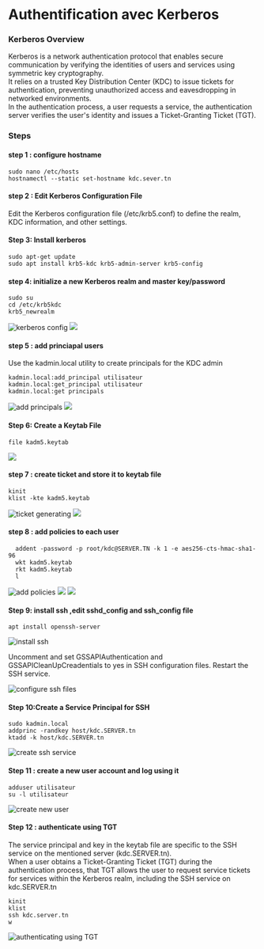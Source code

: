 
# Authentification avec Kerberos

### Kerberos Overview
Kerberos is a network authentication protocol that enables secure communication by verifying the identities of users and services using symmetric key cryptography.   
It relies on a trusted Key Distribution Center (KDC) to issue tickets for authentication, preventing unauthorized access and eavesdropping in networked environments.  
In the authentication process, a user requests a service, the authentication server verifies the user's identity and issues a Ticket-Granting Ticket (TGT).   

### Steps

#### step 1 : configure hostname
```shell
sudo nano /etc/hosts
hostnamectl --static set-hostname kdc.sever.tn  
````

#### step 2 : Edit Kerberos Configuration File 
Edit the Kerberos configuration file (/etc/krb5.conf) to define the realm, KDC information, and other settings.

#### Step 3: Install kerberos
```shell
sudo apt-get update
sudo apt install krb5-kdc krb5-admin-server krb5-config
````

#### step 4:  initialize a new Kerberos realm and master key/password
```shell
sudo su
cd /etc/krb5kdc
krb5_newrealm
````
![kerberos config ](https://drive.google.com/uc?id=1rp-keR5ZlTpMoSgpPeoD7VDt0I6vcQCN)
![ ](https://drive.google.com/uc?id=1aEg_RhGOO_j-ACWHygjyFBGHWSG925KT)

#### step 5 : add princiapal users   
Use the kadmin.local utility to create principals for the KDC admin
```shell
kadmin.local:add_principal utilisateur
kadmin.local:get_principal utilisateur
kadmin.local:get principals 
````
![add principals ](https://drive.google.com/uc?id=1VmcCmY0tvekGIu_aXFkEkTS25mJZWDSQ)
![ ](https://drive.google.com/uc?id=1ISKxCIQA7wF-ggEM0NwlhKxJ8AeV4Ow8)


#### Step 6:  Create a Keytab File
````shell  
file kadm5.keytab
````
![](https://drive.google.com/uc?id=1pOWQW8IlNPCeckNyDTyVeRU8q9qCBvJs)

#### step 7 : create  ticket and store it to keytab file
````shell  
kinit 
klist -kte kadm5.keytab
````

![ticket generating](https://drive.google.com/uc?id=1eF-4tgYkZxQWudmYfHKKV72MShNUgGWr)
![](https://drive.google.com/uc?id=1pOWQW8IlNPCeckNyDTyVeRU8q9qCBvJs)

#### step 8 : add policies to each user
````shell  
  addent -password -p root/kdc@SERVER.TN -k 1 -e aes256-cts-hmac-sha1-96
  wkt kadm5.keytab
  rkt kadm5.keytab
  l

````
![add policies](https://drive.google.com/uc?id=187BzGtxu9_aywQ7qiXh9NE9mM9oNB30z)
![](https://drive.google.com/uc?id=1sQMvIOX0l6Zy38xrbHnL5M11jAj4_IEW)
![](https://drive.google.com/uc?id=1eF-4tgYkZxQWudmYfHKKV72MShNUgGWr)

#### Step 9: install ssh ,edit sshd_config and ssh_config file
````shell  
apt install openssh-server
````
![install ssh](https://drive.google.com/uc?id=1eF-4tgYkZxQWudmYfHKKV72MShNUgGWr)

Uncomment and set GSSAPIAuthentication and GSSAPICleanUpCreadentials to yes in SSH configuration files. Restart the SSH service.  

![configure ssh files](https://drive.google.com/uc?id=16PHX6iz28uoeYwWy-D_kdbjJnOdRIE3E)

#### Step 10:Create a Service Principal for SSH
````shell  
sudo kadmin.local
addprinc -randkey host/kdc.SERVER.tn
ktadd -k host/kdc.SERVER.tn
````
![create ssh service](https://drive.google.com/uc?id=16LVP-B5Obh1X1dHMKbOj1BYFeswuCq6X)

#### Step 11 : create a new user account and log using it
````shell  
adduser utilisateur
su -l utilisateur 
````
![create new user](https://drive.google.com/uc?id=17QAirmxXo8_Gx4-ZvHGu8BbjBIUtO1JL)

#### Step 12 :  authenticate using TGT 
The service principal and key in the keytab file are specific to the SSH service on the mentioned server (kdc.SERVER.tn).  
When a user obtains a Ticket-Granting Ticket (TGT) during the authentication process, that TGT allows the user to request service tickets for services within the Kerberos realm, including the SSH service on kdc.SERVER.tn
````shell 
kinit
klist
ssh kdc.server.tn
w 
````
![authenticating using TGT](https://drive.google.com/uc?id=1GuWaL9T5Z3kpAKfJTSy6rMT2AAnH3ag1)

